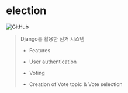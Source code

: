 # election
![GitHub](https://img.shields.io/github/license/yeonho1/election)

> Django를 활용한 선거 시스템
>
>  *  Features
>
>   * User authentication
>   * Voting
>   * Creation of Vote topic & Vote selection
